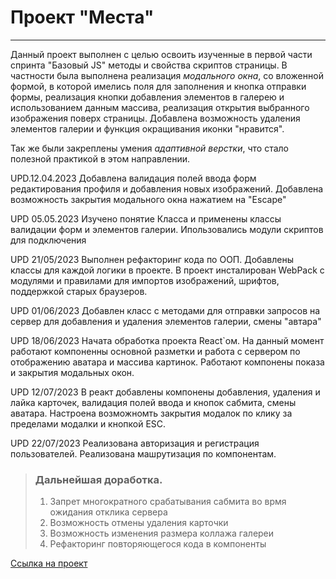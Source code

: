 # Проект "Места"
***

Данный проект выполнен с целью освоить изученные в первой части спринта "Базовый JS" методы и свойства скриптов страницы. 
В частности была выполнена реализация *модального окна*, со вложенной формой, в которой имелись поля для заполнения и кнопка отправки формы, реализация кнопки добавления элементов в галерею и использованием данным массива, реализация открытия выбранного изображения поверх страницы. Добавлена возможность удаления элементов галерии и функция окращивания иконки "нравится".

Так же были закреплены умения *адаптивной верстки*, что стало полезной практикой в этом направлении.

UPD.12.04.2023
Добавлена валидация полей ввода форм редактирования профиля и добавления новых изображений.
Добавлена возможность закрытия модального окна нажатием на "Escape"

UPD 05.05.2023
Изучено понятие Класса и применены классы валидации форм и элементов галерии. Ипользовались модули скриптов для подключения

UPD 21/05/2023
Выполнен рефакторинг кода по ООП. Добавлены классы для каждой логики в проекте.
В проект инсталирован WebPack с модулями и правилами для импортов изображений, шрифтов, поддержкой старых браузеров.

UPD 01/06/2023
Добавлен класс с методами для отправки запросов на сервер для добавления и удаления элементов галерии, смены "автара"

UPD 18/06/2023
Начата обработка проекта React`ом. На данный момент работают компоненны основной разметки и работа с сервером по отображению аватара и массива картинок. Работают компонены показа и закрытия модальных окон.

UPD 12/07/2023
В реакт добавлены компонены добавления, удаления и лайка карточек, валидация полей ввода и кнопок сабмита, смены аватара. Настроена возможномть закрытия модалок по клику за пределами модалки и кнопкой ESC.

UPD 22/07/2023
Реализована авторизация и регистрация пользователей. Реализована машрутизация по компонентам.

> ### Дальнейшая доработка.
>
> 1. Запрет многократного срабатывания сабмита во врмя ожидания отклика сервера
> 2. Возможность отмены удаления карточки
> 3. Возможность изменения размера коллажа галереи
> 4. Рефакторинг повторяющегося кода в компоненты





[Ссылка на проект](https://l1qwy.github.io/react-mesto-auth/)

